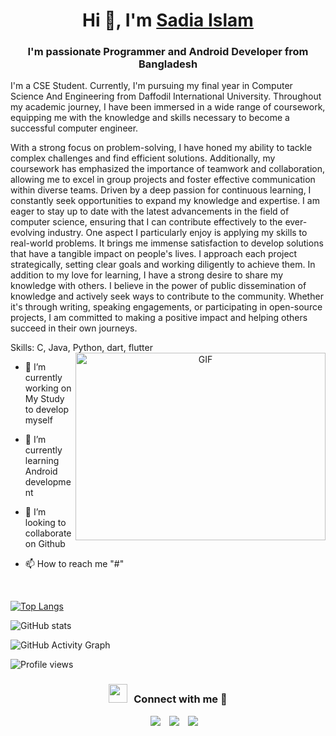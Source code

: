 <h1 align="center">Hi 👋, I'm <a href="https://www.linkedin.com/in/sadiaislam/" target="blank">Sadia Islam</a></h1>
<h3 align="center">I'm passionate Programmer and Android Developer from Bangladesh</h3>
I'm a CSE Student.
Currently, I'm pursuing my final year in Computer Science And Engineering from Daffodil International University. Throughout my academic journey, I have been immersed in a wide range of coursework, equipping me with the knowledge and skills necessary to become a successful computer engineer.

With a strong focus on problem-solving, I have honed my ability to tackle complex challenges and find efficient solutions. Additionally, my coursework has emphasized the importance of teamwork and collaboration, allowing me to excel in group projects and foster effective communication within diverse teams.
Driven by a deep passion for continuous learning, I constantly seek opportunities to expand my knowledge and expertise. I am eager to stay up to date with the latest advancements in the field of computer science, ensuring that I can contribute effectively to the ever-evolving industry.
One aspect I particularly enjoy is applying my skills to real-world problems. It brings me immense satisfaction to develop solutions that have a tangible impact on people's lives. I approach each project strategically, setting clear goals and working diligently to achieve them.
In addition to my love for learning, I have a strong desire to share my knowledge with others. I believe in the power of public dissemination of knowledge and actively seek ways to contribute to the community. Whether it's through writing, speaking engagements, or participating in open-source projects, I am committed to making a positive impact and helping others succeed in their own journeys.

Skills: C, Java, Python, dart, flutter
<a target="_blank" align="center">
  <img align="right" top="500" height="300" width="400" alt="GIF" src="https://media.giphy.com/media/SWoSkN6DxTszqIKEqv/giphy.gif">
</a>

- 🔭 I’m currently working on My Study to develop myself

- 🌱 I’m currently learning Android development

- 🌱 I’m looking to collaborate on Github

- 📫 How to reach me "#"
<br/>

[![Top Langs](https://github-readme-stats.vercel.app/api/top-langs/?username=sadiaislamcse)](https://github.com/anuraghazra/github-readme-stats)

![GitHub stats](https://github-readme-stats.vercel.app/api?username=sadiaislamcse&show_icons=true)  

![GitHub Activity Graph](https://activity-graph.herokuapp.com/graph?username=sadiaislamcse)  

![Profile views](https://gpvc.arturio.dev/sadiaislamcse)  
<h3 align="center" > <img src="https://media.giphy.com/media/iY8CRBdQXODJSCERIr/giphy.gif" width="30" height="30" style="margin-right: 10px;">Connect with me 🤝 </h3>

<p align="center">

 <div align="center"  class="icons-social" style="margin-left: 10px;">
        <a style="margin-left: 10px;"  target="_blank" href="https://www.linkedin.com/in/sadia/">
			<img src="https://img.icons8.com/doodle/40/000000/linkedin--v2.png"></a>
        <a style="margin-left: 10px;" target="_blank" href="https://github.com/sadiaislamcse/">
		<img src="https://img.icons8.com/doodle/40/000000/github--v1.png"></a>
		<a style="margin-left: 10px;" target="_blank" href="#">
				<img src="https://img.icons8.com/external-tal-revivo-color-tal-revivo/40/000000/external-stack-overflow-is-a-question-and-answer-site-for-professional-logo-color-tal-revivo.png"></a>
      </div>

</p>
